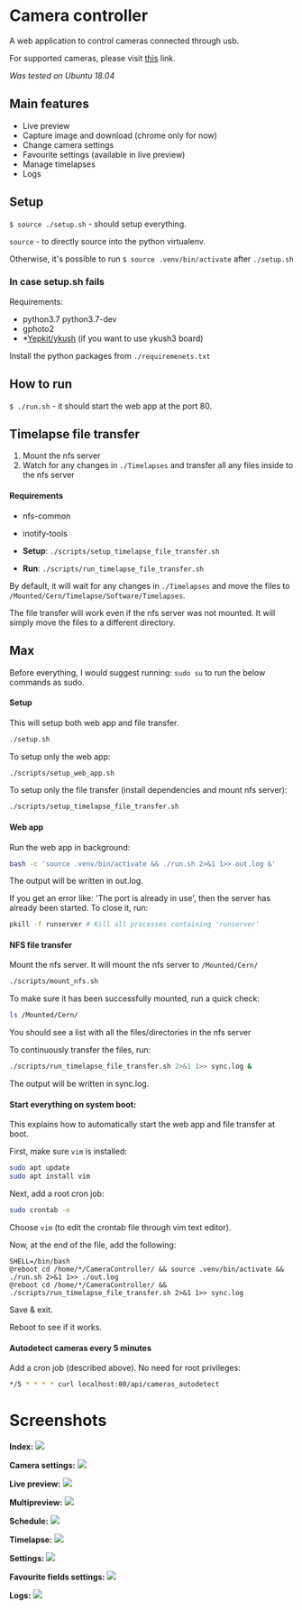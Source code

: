 # Camera controller
A web application to control cameras connected through usb.

For supported cameras, please visit [this](http://www.gphoto.org/proj/libgphoto2/support.php) link.

*Was tested on Ubuntu 18.04*

## Main features
- Live preview
- Capture image and download (chrome only for now)
- Change camera settings
- Favourite settings (available in live preview)
- Manage timelapses
- Logs

## Setup
`$ source ./setup.sh` - should setup everything.

`source` - to directly source into the python virtualenv.

Otherwise, it's possible to run `$ source .venv/bin/activate` after `./setup.sh`

### In case setup.sh fails
Requirements:
- python3.7 python3.7-dev
- gphoto2
- *[Yepkit/ykush](https://github.com/Yepkit/ykush.git) (if you want to use ykush3 board)

Install the python packages from `./requiremenets.txt`

## How to run
`$ ./run.sh` - it should start the web app at the port 80.


## Timelapse file transfer
1. Mount the nfs server
2. Watch for any changes in `./Timelapses` and transfer all any files inside to the nfs server

#### Requirements
- nfs-common
- inotify-tools


- **Setup**: `./scripts/setup_timelapse_file_transfer.sh`
- **Run**: `./scripts/run_timelapse_file_transfer.sh`

By default, it will wait for any changes in `./Timelapses` and move the files to `/Mounted/Cern/Timelapse/Software/Timelapses`.

The file transfer will work even if the nfs server was not mounted. It will simply move the files to a different directory.


## Max

Before everything, I would suggest running: `sudo su` to run the below commands as sudo.

#### Setup
This will setup both web app and file transfer.
~~~bash
./setup.sh
~~~

To setup only the web app:
~~~bash
./scripts/setup_web_app.sh
~~~

To setup only the file transfer (install dependencies and mount nfs server):
~~~bash
./scripts/setup_timelapse_file_transfer.sh
~~~


#### Web app
Run the web app in background:
~~~bash
bash -c 'source .venv/bin/activate && ./run.sh 2>&1 1>> out.log &'
~~~

The output will be written in out.log.

If you get an error like: 'The port is already in use', then the server has already been started. To close it, run:
~~~bash
pkill -f runserver # Kill all processes containing 'runserver'
~~~


#### NFS file transfer

Mount the nfs server. It will mount the nfs server to `/Mounted/Cern/`
~~~bash
./scripts/mount_nfs.sh
~~~

To make sure it has been successfully mounted, run a quick check:
~~~bash
ls /Mounted/Cern/
~~~
You should see a list with all the files/directories in the nfs server

To continuously transfer the files, run:
~~~bash
./scripts/run_timelapse_file_transfer.sh 2>&1 1>> sync.log &
~~~

The output will be written in sync.log.

#### Start everything on system boot:
This explains how to automatically start the web app and file transfer at boot.

First, make sure `vim` is installed:
~~~bash
sudo apt update
sudo apt install vim
~~~

Next, add a root cron job:
~~~bash
sudo crontab -e
~~~
Choose `vim` (to edit the crontab file through vim text editor).

Now, at the end of the file, add the following:
~~~
SHELL=/bin/bash
@reboot cd /home/*/CameraController/ && source .venv/bin/activate && ./run.sh 2>&1 1>> ./out.log
@reboot cd /home/*/CameraController/ && ./scripts/run_timelapse_file_transfer.sh 2>&1 1>> sync.log
~~~
Save & exit.

Reboot to see if it works.

#### Autodetect cameras every 5 minutes
Add a cron job (described above). No need for root privileges:
~~~bash
*/5 * * * * curl localhost:80/api/cameras_autodetect
~~~

# Screenshots
**Index:**
![](./imgs/index.png)

**Camera settings:**
![](./imgs/all_settings.png)

**Live preview:**
![](./imgs/single_preview.png)

**Multipreview:**
![](./imgs/multipreview.png)

**Schedule:**
![](./imgs/schedule.png)

**Timelapse:**
![](./imgs/timelapse.png)

**Settings:**
![](./imgs/general_settings.png)

**Favourite fields settings:**
![](./imgs/fav_fields_settings.png)

**Logs:**
![](./imgs/logs.png)
